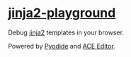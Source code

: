 # [jinja2-playground](https://www.dainiak.com/jinja2-playground/)

Debug [jinja2](https://jinja.palletsprojects.com) templates in your browser.

Powered by [Pyodide](https://github.com/pyodide/pyodide) and [ACE Editor](https://github.com/ajaxorg/ace).
